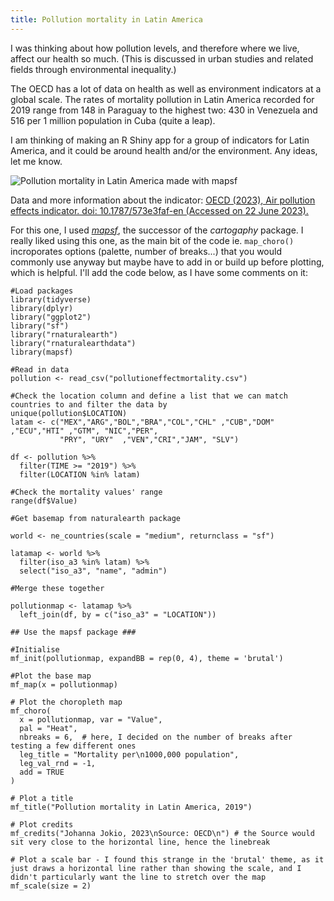 ```yaml
---
title: Pollution mortality in Latin America
---
```

I was thinking about how pollution levels, and therefore where we live, affect our health so much. (This is discussed in urban studies and related fields through environmental inequality.) 

The OECD has a lot of data on health as well as environment indicators at a global scale. The rates of mortality pollution in Latin America recorded for 2019 range from 148 in Paraguay to the highest two: 430 in Venezuela and 516 per 1 million population in Cuba (quite a leap).

I am thinking of making an R Shiny app for a group of indicators for Latin America, and it could be around health and/or the environment. Any ideas, let me know.

![Pollution mortality in Latin America made with *mapsf*](/images/pollutionmortality_latam.xcf)

Data and more information about the indicator: [OECD (2023), Air pollution effects indicator. doi: 10.1787/573e3faf-en (Accessed on 22 June 2023).](https://data.oecd.org/air/air-pollution-effects.htm)

For this one, I used [*mapsf*](https://riatelab.github.io/mapsf/), the successor of the *cartogaphy* package. I really liked using this one, as the main bit of the code ie. `map_choro()` incroporates  options (palette, number of breaks...) that you would commonly use anyway but maybe have to add in or build up before plotting, which is helpful. I'll add the code below, as I have some comments on it:

```{r}
#Load packages
library(tidyverse) 
library(dplyr)
library("ggplot2")
library("sf")
library("rnaturalearth")
library("rnaturalearthdata")
library(mapsf)

#Read in data
pollution <- read_csv("pollutioneffectmortality.csv") 

#Check the location column and define a list that we can match countries to and filter the data by
unique(pollution$LOCATION)
latam <- c("MEX","ARG","BOL","BRA","COL","CHL" ,"CUB","DOM" ,"ECU","HTI" ,"GTM", "NIC","PER",
           "PRY", "URY"  ,"VEN","CRI","JAM", "SLV")

df <- pollution %>% 
  filter(TIME >= "2019") %>% 
  filter(LOCATION %in% latam)

#Check the mortality values' range
range(df$Value) 

#Get basemap from naturalearth package

world <- ne_countries(scale = "medium", returnclass = "sf")

latamap <- world %>% 
  filter(iso_a3 %in% latam) %>% 
  select("iso_a3", "name", "admin")

#Merge these together

pollutionmap <- latamap %>% 
  left_join(df, by = c("iso_a3" = "LOCATION"))

## Use the mapsf package ###

#Initialise
mf_init(pollutionmap, expandBB = rep(0, 4), theme = 'brutal') 

#Plot the base map
mf_map(x = pollutionmap)

# Plot the choropleth map
mf_choro(
  x = pollutionmap, var = "Value",
  pal = "Heat",
  nbreaks = 6,  # here, I decided on the number of breaks after testing a few different ones
  leg_title = "Mortality per\n1000,000 population",
  leg_val_rnd = -1,
  add = TRUE
)

# Plot a title
mf_title("Pollution mortality in Latin America, 2019")

# Plot credits
mf_credits("Johanna Jokio, 2023\nSource: OECD\n") # the Source would sit very close to the horizontal line, hence the linebreak

# Plot a scale bar - I found this strange in the 'brutal' theme, as it just draws a horizontal line rather than showing the scale, and I didn't particularly want the line to stretch over the map
mf_scale(size = 2)
```
